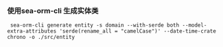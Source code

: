 ### 使用sea-orm-cli 生成实体类

```shell
 sea-orm-cli generate entity -s domain --with-serde both --model-extra-attributes 'serde(rename_all = "camelCase")' --date-time-crate chrono -o ./src/entity
```